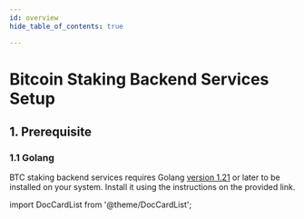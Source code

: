 ```yaml
---
id: overview
hide_table_of_contents: true

---
```

# Bitcoin Staking Backend Services Setup

## 1. Prerequisite

### 1.1 Golang

BTC staking backend services requires Golang
[version 1.21](https://go.dev/doc/install)
or later to be installed on your system.
Install it using the instructions on the provided link.

import DocCardList from '@theme/DocCardList';

<DocCardList />
